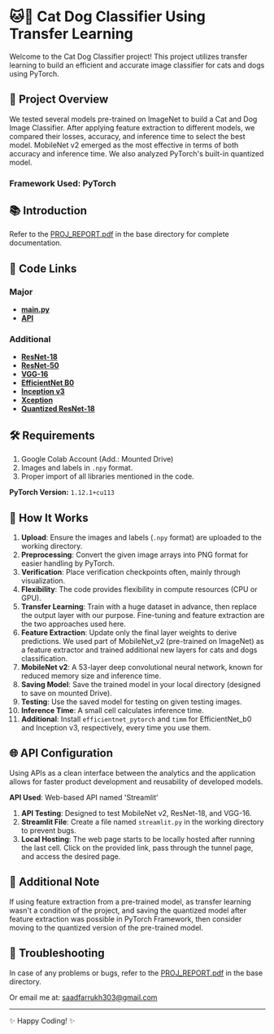 # 🐱🐶 Cat Dog Classifier Using Transfer Learning

Welcome to the Cat Dog Classifier project! This project utilizes transfer learning to build an efficient and accurate image classifier for cats and dogs using PyTorch.

## 📄 Project Overview

We tested several models pre-trained on ImageNet to build a Cat and Dog Image Classifier. After applying feature extraction to different models, we compared their losses, accuracy, and inference time to select the best model. MobileNet v2 emerged as the most effective in terms of both accuracy and inference time. We also analyzed PyTorch's built-in quantized model.

### Framework Used: **PyTorch**

## 📚 Introduction

Refer to the [PROJ_REPORT.pdf](./PROJ_REPORT.pdf) in the base directory for complete documentation.

## 🔗 Code Links

### Major
- **[main.py](https://colab.research.google.com/drive/1r1wyeKY7syziB30ameLnKhVn4NVnPHDP?usp=sharing)**
- **[API](https://colab.research.google.com/drive/1AhyE52cDKASxaB4nZV1ZmL34Ax9jLpfm?usp=sharing)**

### Additional
- **[ResNet-18](https://colab.research.google.com/drive/1Q8xmaIMAnMW1DMzUQx0YV9SH4Bk9PFG4?usp=sharing)**
- **[ResNet-50](https://colab.research.google.com/drive/1HJYMstRKOL5z2nPvvSl_gvRNqMqjjcBC?usp=sharing)**
- **[VGG-16](https://colab.research.google.com/drive/1cwLprw_0RjEzmDrBWkOeTd9GbMpjaQpj?usp=sharing)**
- **[EfficientNet B0](https://colab.research.google.com/drive/1zNzqegcTSfn2ELH9s0A0eo9bzD-1w18k?usp=sharing)**
- **[Inception v3](https://colab.research.google.com/drive/1lpbZhdlDQz6HidKGFpU6cRZ6ynonpEUH?usp=sharing)**
- **[Xception](https://colab.research.google.com/drive/1FuRdEHmSCZoz9urTyA4RXkTh18Mv0B_7?usp=sharing)**
- **[Quantized ResNet-18](https://colab.research.google.com/drive/12xkWARk20ad8Yyu6oePJsWZzRlRfKuXZ?usp=sharing)**

## 🛠 Requirements

1. Google Colab Account (Add.: Mounted Drive)
2. Images and labels in `.npy` format.
3. Proper import of all libraries mentioned in the code.

**PyTorch Version:** `1.12.1+cu113`

## 🚀 How It Works

1. **Upload**: Ensure the images and labels (`.npy` format) are uploaded to the working directory.
2. **Preprocessing**: Convert the given image arrays into PNG format for easier handling by PyTorch.
3. **Verification**: Place verification checkpoints often, mainly through visualization.
4. **Flexibility**: The code provides flexibility in compute resources (CPU or GPU).
5. **Transfer Learning**: Train with a huge dataset in advance, then replace the output layer with our purpose. Fine-tuning and feature extraction are the two approaches used here.
6. **Feature Extraction**: Update only the final layer weights to derive predictions. We used part of MobileNet_v2 (pre-trained on ImageNet) as a feature extractor and trained additional new layers for cats and dogs classification.
7. **MobileNet v2**: A 53-layer deep convolutional neural network, known for reduced memory size and inference time.
8. **Saving Model**: Save the trained model in your local directory (designed to save on mounted Drive).
9. **Testing**: Use the saved model for testing on given testing images.
10. **Inference Time**: A small cell calculates inference time.
11. **Additional**: Install `efficientnet_pytorch` and `timm` for EfficientNet_b0 and Inception v3, respectively, every time you use them.

## 🌐 API Configuration

Using APIs as a clean interface between the analytics and the application allows for faster product development and reusability of developed models.

**API Used**: Web-based API named 'Streamlit'

1. **API Testing**: Designed to test MobileNet v2, ResNet-18, and VGG-16.
2. **Streamlit File**: Create a file named `streamlit.py` in the working directory to prevent bugs.
3. **Local Hosting**: The web page starts to be locally hosted after running the last cell. Click on the provided link, pass through the tunnel page, and access the desired page.

## 📌 Additional Note

If using feature extraction from a pre-trained model, as transfer learning wasn't a condition of the project, and saving the quantized model after feature extraction was possible in PyTorch Framework, then consider moving to the quantized version of the pre-trained model.

## 🐞 Troubleshooting

In case of any problems or bugs, refer to the [PROJ_REPORT.pdf](./PROJ_REPORT.pdf) in the base directory.

Or email me at: saadfarrukh303@gmail.com

---

✨ Happy Coding! ✨
